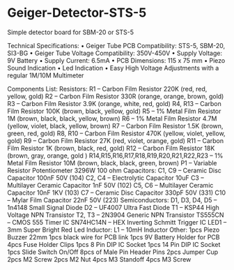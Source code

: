# Geiger-Detector-STS-5
Simple detector board for SBM-20 or STS-5

Technical Specifications:
• Geiger Tube PCB Compatibility: STS-5, SBM-20, SI3-BG
• Geiger Tube Voltage Compatibility: 350V-450V
• Supply Voltage: 9V Battery
• Supply Current: 6.5mA
• PCB Dimensions: 115 x 75 mm
• Piezo Sound Indication
• Led Indication
• Easy High Voltage Adjustments with a regular 1M/10M Multimeter

Components List:
Resistors:
R1 – Carbon Film Resistor 220K (red, red, yellow, gold)
R2 – Carbon Film Resistor 330R (orange, orange, brown, gold)
R3 – Carbon Film Resistor 3.9K (orange, white, red, gold)
R4, R13 – Carbon Film Resistor 100K (brown, black, yellow, gold)
R5 – 1% Metal Film Resistor 1M (brown, black, black, yellow, brown)
R6 – 1% Metal Film Resistor 4.7M (yellow, violet, black, yellow, brown)
R7 – Carbon Film Resistor 1.5K (brown, green, red, gold)
R8, R10 – Carbon Film Resistor 470K (yellow, violet, yellow, gold)
R9 – Carbon Film Resistor 27K (red, violet, orange, gold)
R11 – Carbon Film Resistor 1K (brown, black, red, gold)
R12 – Carbon Film Resistor 18K (brown, gray, orange, gold )
R14,R15,R16,R17,R18,R19,R20,R21,R22,R23 – 1% Metal Film Resistor 10M (brown, black, black,
green, brown)
P1 – Variable Resistor Potentiometer 3296W 100 ohm
Capacitors:
C1, C9 – Ceramic Disc Capacitor 100nF 50V (104)
C2, C4 – Electrolytic Capacitor 10uF
C3 – Multilayer Ceramic Capacitor 1nF 50V (102)
C5, C6 – Multilayer Ceramic Capacitor 10nF 1KV (103)
C7 – Ceramic Disc Capacitor 330pF 50V (331)
C10 – Mylar Film Capacitor 22nF 50V (223)
Semiconductors:
D1, D3, D4, D5 – 1n4148 Small Signal Diode
D2 – UF4007 Ultra Fast Diode
T1 – KSP44 High Voltage NPN Transistor
T2, T3 – 2N3904 Generic NPN Transistor
TS555CN – CMOS 555 Timer IC
SN74HC14N – HEX Inverting Schmitt Trigger IC
LED1 – 3mm Super Bright Red Led
Inductor:
L1 – 10mH Inductor
Other:
1pcs Piezo Buzzer 22mm
1pcs black wire for PCB link
1pcs 9V Battery Holder for PCB
4pcs Fuse Holder Clips
1pcs 8 Pin DIP IC Socket
1pcs 14 Pin DIP IC Socket
1pcs Slide Switch On/Off
8pcs of Male Pin Header Pins
2pcs Jumper Cup
2pcs M2 Screw
2pcs M2 Nut
4pcs M3 Standoff
4pcs M3 Screw
